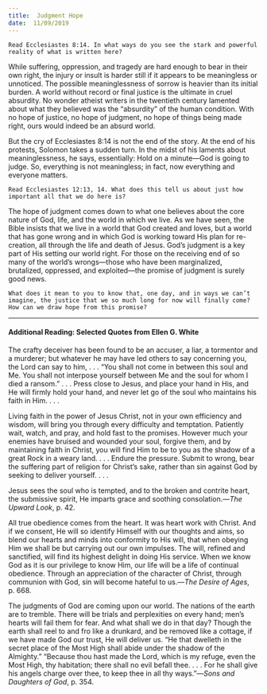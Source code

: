 ```yaml
---
title:  Judgment Hope
date:  11/09/2019
---
```


`Read Ecclesiastes 8:14. In what ways do you see the stark and powerful reality of what is written here?`

While suffering, oppression, and tragedy are hard enough to bear in their own right, the injury or insult is harder still if it appears to be meaningless or unnoticed. The possible meaninglessness of sorrow is heavier than its initial burden. A world without record or final justice is the ultimate in cruel absurdity. No wonder atheist writers in the twentieth century lamented about what they believed was the “absurdity” of the human condition. With no hope of justice, no hope of judgment, no hope of things being made right, ours would indeed be an absurd world.

But the cry of Ecclesiastes 8:14 is not the end of the story. At the end of his protests, Solomon takes a sudden turn. In the midst of his laments about meaninglessness, he says, essentially: Hold on a minute—God is going to judge. So, everything is not meaningless; in fact, now everything and everyone matters.

`Read Ecclesiastes 12:13, 14. What does this tell us about just how important all that we do here is?`

The hope of judgment comes down to what one believes about the core nature of God, life, and the world in which we live. As we have seen, the Bible insists that we live in a world that God created and loves, but a world that has gone wrong and in which God is working toward His plan for re-creation, all through the life and death of Jesus. God’s judgment is a key part of His setting our world right. For those on the receiving end of so many of the world’s wrongs—those who have been marginalized, brutalized, oppressed, and exploited—the promise of judgment is surely good news.

`What does it mean to you to know that, one day, and in ways we can’t imagine, the justice that we so much long for now will finally come? How can we draw hope from this promise?`

---

#### Additional Reading: Selected Quotes from Ellen G. White

The crafty deceiver has been found to be an accuser, a liar, a tormentor and a murderer; but whatever he may have led others to say concerning you, the Lord can say to him, . . . “You shall not come in between this soul and Me. You shall not interpose yourself between Me and the soul for whom I died a ransom.” . . . Press close to Jesus, and place your hand in His, and He will firmly hold your hand, and never let go of the soul who maintains his faith in Him. . . .

Living faith in the power of Jesus Christ, not in your own efficiency and wisdom, will bring you through every difficulty and temptation. Patiently wait, watch, and pray, and hold fast to the promises. However much your enemies have bruised and wounded your soul, forgive them, and by maintaining faith in Christ, you will find Him to be to you as the shadow of a great Rock in a weary land. . . . Endure the pressure. Submit to wrong, bear the suffering part of religion for Christ’s sake, rather than sin against God by seeking to deliver yourself. . . .  

Jesus sees the soul who is tempted, and to the broken and contrite heart, the submissive spirit, He imparts grace and soothing consolation.—_The Upward Look_, p. 42. 

All true obedience comes from the heart. It was heart work with Christ. And if we consent, He will so identify Himself with our thoughts and aims, so blend our hearts and minds into conformity to His will, that when obeying Him we shall be but carrying out our own impulses. The will, refined and sanctified, will find its highest delight in doing His service. When we know God as it is our privilege to know Him, our life will be a life of continual obedience. Through an appreciation of the character of Christ, through communion with God, sin will become hateful to us.—_The Desire of Ages_, p. 668.

The judgments of God are coming upon our world. The nations of the earth are to tremble. There will be trials and perplexities on every hand; men’s hearts will fail them for fear. And what shall we do in that day? Though the earth shall reel to and fro like a drunkard, and be removed like a cottage, if we have made God our trust, He will deliver us. “He that dwelleth in the secret place of the Most High shall abide under the shadow of the Almighty.” “Because thou hast made the Lord, which is my refuge, even the Most High, thy habitation; there shall no evil befall thee. . . . For he shall give his angels charge over thee, to keep thee in all thy ways.”—_Sons and Daughters of God_, p. 354. 
